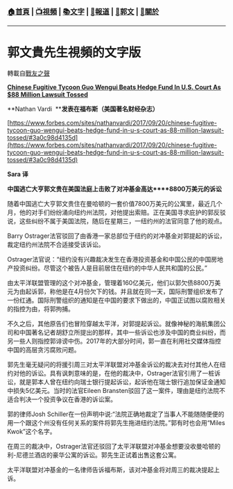 ###  [:house:首頁](https://github.com/ourhimalayas/home) | [:tv:視頻](https://github.com/ourhimalayas/videos) | [:books:文字](https://github.com/ourhimalayas/txt) | [:newspaper:報道](https://github.com/ourhimalayas/news) | [:eagle:郭文](https://github.com/ourhimalayas/guomedia) | [:pray:關於](https://github.com/ourhimalayas/home/tree/master/about)
---
# 郭文貴先生視頻的文字版
轉載自[戰友之聲](http://littleantvoice.blogspot.com)

[**Chinese Fugitive Tycoon Guo Wengui Beats Hedge Fund In U.S. Court As $88 Million Lawsuit Tossed**](https://www.blogger.com/null)



**Nathan Vardi&nbsp;&nbsp;****发表在福布斯（美国著名财经杂志）**



[https://www.forbes.com/sites/nathanvardi/2017/09/20/chinese-fugitive-tycoon-guo-wengui-beats-hedge-fund-in-u-s-court-as-88-million-lawsuit-tossed/#3a0c98d4135d](https://www.forbes.com/sites/nathanvardi/2017/09/20/chinese-fugitive-tycoon-guo-wengui-beats-hedge-fund-in-u-s-court-as-88-million-lawsuit-tossed/#3a0c98d4135d)



**Sara&nbsp;译**



**中国逃亡大亨郭文贵在美国法庭上击败了对冲基金高达****8800万美元的诉讼**



随着中国逃亡大亨郭文贵住在曼哈顿的一套价值7800万美元的公寓里，最近几个月，他的对手们纷纷涌向纽约州法院，对他提出索赔。正在美国寻求庇护的郭反驳说，这些纠纷不属于美国法院，随后在星期三，一纽约州的法官同意了他的观点。



Barry Ostrager法官驳回了由香港一家总部位于纽约的对冲基金对郭提起的诉讼，裁定纽约州法院不合适接受该诉讼。



Ostrager法官说：“纽约没有兴趣裁决发生在香港投资基金和中国公民的中国房地产投资纠纷。尽管这个被告人是目前居住在纽约的中华人民共和国的公民。”



由太平洋联盟管理的这个对冲基金，管理着160亿美元，他们以郭欠债8800万美元为由起诉郭，称他是在4月份欠下的钱。并且就在同一天，国际刑警组织发布了一份红通。国际刑警组织的通知是在中国的要求下做出的，中国正试图以腐败相关的指控为由，将郭拘捕。



不久之后，其他原告们也冒险穿越太平洋，对郭提起诉讼。就像神秘的海航集团公司和中国著名记者胡舒立所提出的那样，其中一些诉讼也涉及中国的商业纠纷，而另一些人则指控郭诽谤中伤。2017年的大部分时间，郭一直在利用社交媒体指控中国的高层贪污腐败问题。



郭先生毫无疑问的将援引周三对太平洋联盟对冲基金诉讼的裁决去对付其他人在纽约对他的诉讼。具有讽刺意味的是，在他的裁决中，Ostrager法官引用了一桩诉讼，就是郭本人曾在纽约向瑞士银行提起诉讼，起诉他在瑞士银行追加保证金通知中损失5亿美元。当时的法官Eileen Bransten驳回了这一案件，理由是纽约法院不适合判决一个投资争议在香港的诉讼案。



郭的律师Josh Schiller在一份声明中说:“法院正确地裁定了当事人不能随随便便的用一个跟这个州没有任何关系的案件将郭先生拖进纽约法院。”郭有时也会用“Miles Kwok”这个名字。



在周三的裁决中，Ostrager法官还驳回了太平洋联盟对冲基金想要没收曼哈顿的利-尼德兰酒店的豪华公寓的诉讼。郭先生正试着出售这套公寓。



太平洋联盟对冲基金的一名律师告诉福布斯，该对冲基金将对周三的裁决提起上诉。